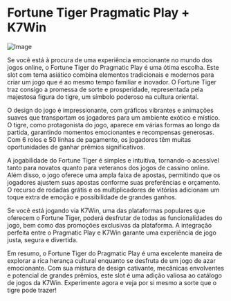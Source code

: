 # Fortune Tiger Pragmatic Play + K7Win

![Image](https://github.com/user-attachments/assets/b9de9dee-b60e-46a0-9e49-3c6ca594ed6f)

Se você está à procura de uma experiência emocionante no mundo dos jogos online, o Fortune Tiger do Pragmatic Play é uma ótima escolha. Este slot com tema asiático combina elementos tradicionais e modernos para criar um jogo que é ao mesmo tempo familiar e inovador. O Fortune Tiger traz consigo a promessa de sorte e prosperidade, representada pela majestosa figura do tigre, um símbolo poderoso na cultura oriental.

O design do jogo é impressionante, com gráficos vibrantes e animações suaves que transportam os jogadores para um ambiente exótico e místico. O tigre, como protagonista do jogo, aparece em várias formas ao longo da partida, garantindo momentos emocionantes e recompensas generosas. Com 6 rolos e 50 linhas de pagamento, os jogadores têm muitas oportunidades de ganhar prêmios significativos.

A jogabilidade do Fortune Tiger é simples e intuitiva, tornando-o acessível tanto para novatos quanto para veteranos dos jogos de cassino online. Além disso, o jogo oferece uma ampla faixa de apostas, permitindo que os jogadores ajustem suas apostas conforme suas preferências e orçamento. O recurso de rodadas grátis e os multiplicadores de vitórias adicionam um toque extra de emoção e possibilidade de grandes ganhos.

Se você está jogando via K7Win, uma das plataformas populares que oferecem o Fortune Tiger, poderá desfrutar de todas as funcionalidades do jogo, bem como das promoções exclusivas da plataforma. A integração perfeita entre o Pragmatic Play e K7Win garante uma experiência de jogo justa, segura e divertida.

Em resumo, o Fortune Tiger do Pragmatic Play é uma excelente maneira de explorar a rica herança cultural enquanto se desfruta de um jogo de azar emocionante. Com sua mistura de design cativante, mecânicas envolventes e potencial de grandes prêmios, este slot é uma adição valiosa ao catálogo de jogos da K7Win. Experimente agora e veja por si mesmo a sorte que o tigre pode trazer!